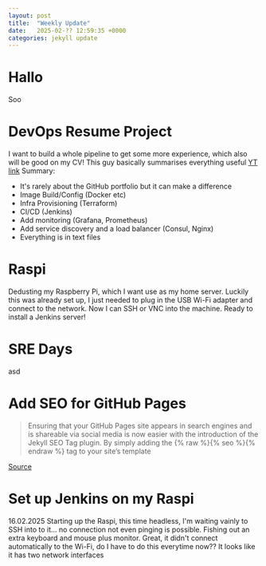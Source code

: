 ```yaml
---
layout: post
title:  "Weekly Update"
date:   2025-02-?? 12:59:35 +0000
categories: jekyll update
---
```


# Hallo
Soo

# DevOps Resume Project
I want to build a whole pipeline to get some more experience, which also will be good on my CV! This guy basically summarises everything useful [YT link](https://www.youtube.com/watch?v=pO-8y_f8YMQ)
Summary:
- It's rarely about the GitHub portfolio but it can make a difference
- Image Build/Config (Docker etc)
- Infra Provisioning (Terraform)
- CI/CD (Jenkins)
- Add monitoring (Grafana, Prometheus)
- Add service discovery and a load balancer (Consul, Nginx)
- Everything is in text files

# Raspi
Dedusting my Raspberry Pi, which I want use as my home server. Luckily this was already set up, I just needed to plug in the USB Wi-Fi adapter and connect to the network. Now I can SSH or VNC into the machine. Ready to install a Jenkins server!


# SRE Days
asd





# Add SEO for GitHub Pages
> Ensuring that your GitHub Pages site appears in search engines and is shareable via social media is now easier with the introduction of the Jekyll SEO Tag plugin.
> By simply adding the {% raw %}{% seo %}{% endraw %} tag to your site’s template

[Source](https://github.blog/news-insights/product-news/better-discoverability-for-github-pages-sites/)


# Set up Jenkins on my Raspi
16.02.2025
Starting up the Raspi, this time headless, I'm waiting vainly to SSH into to it... no connection not even pinging is possible. Fishing out an extra keyboard and mouse plus monitor. Great, it didn't connect automatically to the Wi-Fi, do I have to do this everytime now?? It looks like it has two network interfaces